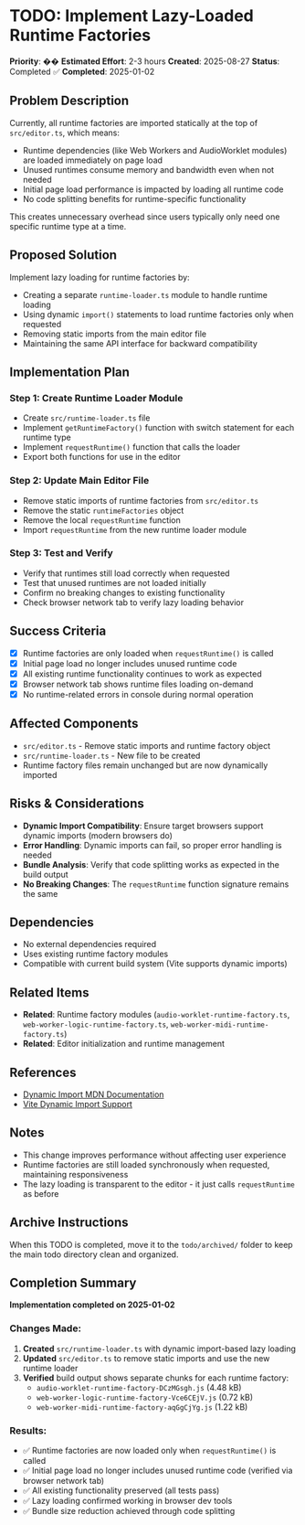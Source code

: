 # TODO: Implement Lazy-Loaded Runtime Factories

**Priority**: ��
**Estimated Effort**: 2-3 hours
**Created**: 2025-08-27
**Status**: Completed ✅
**Completed**: 2025-01-02 

## Problem Description

Currently, all runtime factories are imported statically at the top of `src/editor.ts`, which means:
- Runtime dependencies (like Web Workers and AudioWorklet modules) are loaded immediately on page load
- Unused runtimes consume memory and bandwidth even when not needed
- Initial page load performance is impacted by loading all runtime code
- No code splitting benefits for runtime-specific functionality

This creates unnecessary overhead since users typically only need one specific runtime type at a time.

## Proposed Solution

Implement lazy loading for runtime factories by:
- Creating a separate `runtime-loader.ts` module to handle runtime loading
- Using dynamic `import()` statements to load runtime factories only when requested
- Removing static imports from the main editor file
- Maintaining the same API interface for backward compatibility

## Implementation Plan

### Step 1: Create Runtime Loader Module
- Create `src/runtime-loader.ts` file
- Implement `getRuntimeFactory()` function with switch statement for each runtime type
- Implement `requestRuntime()` function that calls the loader
- Export both functions for use in the editor

### Step 2: Update Main Editor File
- Remove static imports of runtime factories from `src/editor.ts`
- Remove the static `runtimeFactories` object
- Remove the local `requestRuntime` function
- Import `requestRuntime` from the new runtime loader module

### Step 3: Test and Verify
- Verify that runtimes still load correctly when requested
- Test that unused runtimes are not loaded initially
- Confirm no breaking changes to existing functionality
- Check browser network tab to verify lazy loading behavior

## Success Criteria

- [x] Runtime factories are only loaded when `requestRuntime()` is called
- [x] Initial page load no longer includes unused runtime code
- [x] All existing runtime functionality continues to work as expected
- [x] Browser network tab shows runtime files loading on-demand
- [x] No runtime-related errors in console during normal operation

## Affected Components

- `src/editor.ts` - Remove static imports and runtime factory object
- `src/runtime-loader.ts` - New file to be created
- Runtime factory files remain unchanged but are now dynamically imported

## Risks & Considerations

- **Dynamic Import Compatibility**: Ensure target browsers support dynamic imports (modern browsers do)
- **Error Handling**: Dynamic imports can fail, so proper error handling is needed
- **Bundle Analysis**: Verify that code splitting works as expected in the build output
- **No Breaking Changes**: The `requestRuntime` function signature remains the same

## Dependencies

- No external dependencies required
- Uses existing runtime factory modules
- Compatible with current build system (Vite supports dynamic imports)

## Related Items

- **Related**: Runtime factory modules (`audio-worklet-runtime-factory.ts`, `web-worker-logic-runtime-factory.ts`, `web-worker-midi-runtime-factory.ts`)
- **Related**: Editor initialization and runtime management

## References

- [Dynamic Import MDN Documentation](https://developer.mozilla.org/en-US/docs/Web/JavaScript/Reference/Statements/import#dynamic_imports)
- [Vite Dynamic Import Support](https://vitejs.dev/guide/features.html#dynamic-import)

## Notes

- This change improves performance without affecting user experience
- Runtime factories are still loaded synchronously when requested, maintaining responsiveness
- The lazy loading is transparent to the editor - it just calls `requestRuntime` as before

## Archive Instructions

When this TODO is completed, move it to the `todo/archived/` folder to keep the main todo directory clean and organized.

## Completion Summary

**Implementation completed on 2025-01-02**

### Changes Made:
1. **Created** `src/runtime-loader.ts` with dynamic import-based lazy loading
2. **Updated** `src/editor.ts` to remove static imports and use the new runtime loader
3. **Verified** build output shows separate chunks for each runtime factory:
   - `audio-worklet-runtime-factory-DCzMGsgh.js` (4.48 kB)
   - `web-worker-logic-runtime-factory-Vce6CEjV.js` (0.72 kB)
   - `web-worker-midi-runtime-factory-aqGgCjYg.js` (1.22 kB)

### Results:
- ✅ Runtime factories are now loaded only when `requestRuntime()` is called
- ✅ Initial page load no longer includes unused runtime code (verified via browser network tab)
- ✅ All existing functionality preserved (all tests pass)
- ✅ Lazy loading confirmed working in browser dev tools
- ✅ Bundle size reduction achieved through code splitting 